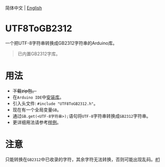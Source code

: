 简体中文 | [English](README_EN.md)

# UTF8ToGB2312

一个把UTF-8字符串转换成GB2312字符串的Arduino库。

> 已内置GB2312字库。

# 用法

- ~~下载zip包。~~
- 在`Arduino IDE`中[安装库](https://docs.arduino.cc/software/ide-v1/tutorials/installing-libraries)。
- 引入头文件: `#include "UTF8ToGB2312.h"`。
- 现在有一个全局变量`GB`。
- 通过`GB.get(<UTF-8字符串>);`语句将`UTF-8`字符串转换成`GB2312`字符串。
- 更详细用法请参考[样例](examples)。

# 注意

只能转换在`GB2312`中已收录的字符，其余字符无法转换，否则可能出现乱码。[#1](https://github.com/TikaFlow/UTF8ToGB2312/issues/1)
